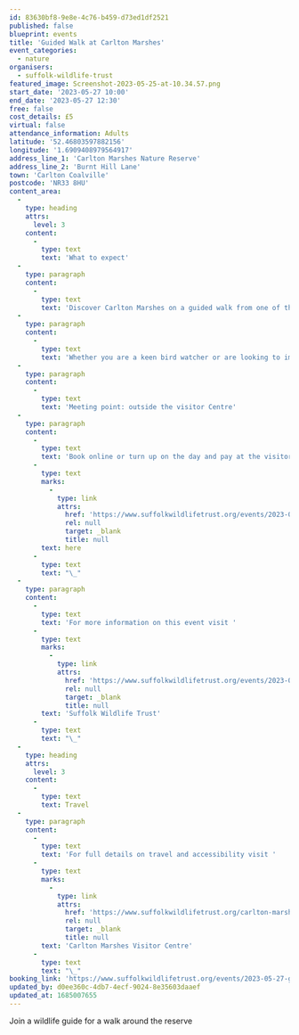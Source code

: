 ```yaml
---
id: 83630bf8-9e8e-4c76-b459-d73ed1df2521
published: false
blueprint: events
title: 'Guided Walk at Carlton Marshes'
event_categories:
  - nature
organisers:
  - suffolk-wildlife-trust
featured_image: Screenshot-2023-05-25-at-10.34.57.png
start_date: '2023-05-27 10:00'
end_date: '2023-05-27 12:30'
free: false
cost_details: £5
virtual: false
attendance_information: Adults
latitude: '52.46803597882156'
longitude: '1.6909408979564917'
address_line_1: 'Carlton Marshes Nature Reserve'
address_line_2: 'Burnt Hill Lane'
town: 'Carlton Coalville'
postcode: 'NR33 8HU'
content_area:
  -
    type: heading
    attrs:
      level: 3
    content:
      -
        type: text
        text: 'What to expect'
  -
    type: paragraph
    content:
      -
        type: text
        text: 'Discover Carlton Marshes on a guided walk from one of the knowledgeable Suffolk Wildlife Trust wildlife guides.'
  -
    type: paragraph
    content:
      -
        type: text
        text: 'Whether you are a keen bird watcher or are looking to improve your bird ID skills, everyone is welcome.'
  -
    type: paragraph
    content:
      -
        type: text
        text: 'Meeting point: outside the visitor Centre'
  -
    type: paragraph
    content:
      -
        type: text
        text: 'Book online or turn up on the day and pay at the visitor centre. To book tickets, click '
      -
        type: text
        marks:
          -
            type: link
            attrs:
              href: 'https://www.suffolkwildlifetrust.org/events/2023-05-27-guided-walk-carlton-marshes'
              rel: null
              target: _blank
              title: null
        text: here
      -
        type: text
        text: "\_"
  -
    type: paragraph
    content:
      -
        type: text
        text: 'For more information on this event visit '
      -
        type: text
        marks:
          -
            type: link
            attrs:
              href: 'https://www.suffolkwildlifetrust.org/events/2023-05-27-guided-walk-carlton-marshes'
              rel: null
              target: _blank
              title: null
        text: 'Suffolk Wildlife Trust'
      -
        type: text
        text: "\_"
  -
    type: heading
    attrs:
      level: 3
    content:
      -
        type: text
        text: Travel
  -
    type: paragraph
    content:
      -
        type: text
        text: 'For full details on travel and accessibility visit '
      -
        type: text
        marks:
          -
            type: link
            attrs:
              href: 'https://www.suffolkwildlifetrust.org/carlton-marshes-visitor-centre-lowestoft'
              rel: null
              target: _blank
              title: null
        text: 'Carlton Marshes Visitor Centre'
      -
        type: text
        text: "\_"
booking_link: 'https://www.suffolkwildlifetrust.org/events/2023-05-27-guided-walk-carlton-marshes'
updated_by: d0ee360c-4db7-4ecf-9024-8e35603daaef
updated_at: 1685007655
---
```

Join a wildlife guide for a walk around the reserve